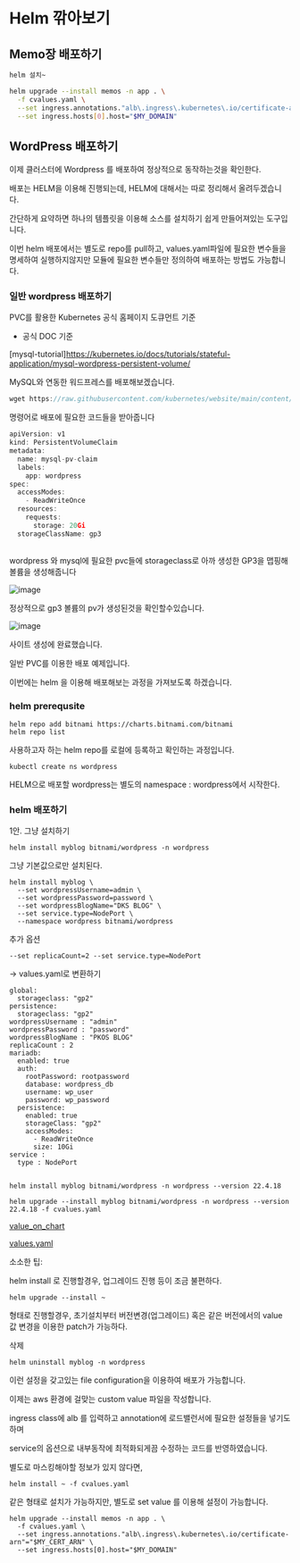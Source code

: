 # Helm 깎아보기


## Memo장 배포하기

```bash
helm 설치~
```

```bash
helm upgrade --install memos -n app . \
  -f cvalues.yaml \
  --set ingress.annotations."alb\.ingress\.kubernetes\.io/certificate-arn"="$MY_CERT_ARN" \
  --set ingress.hosts[0].host="$MY_DOMAIN"
```

## WordPress 배포하기

이제 클러스터에 Wordpress 를 배포하여 정상적으로 동작하는것을 확인한다.

배포는 HELM을 이용해 진행되는데,  HELM에 대해서는 따로 정리해서 올려두겠습니다.

간단하게 요약하면 하나의 템플릿을 이용해 소스를 설치하기 쉽게 만들어져있는 도구입니다.

이번 helm 배포에서는 별도로 repo를 pull하고, values.yaml파일에 필요한 변수들을 명세하여 실행하지않지만 모듈에 필요한 변수들만 정의하여 배포하는 방법도 가능합니다.

### 일반 wordpress 배포하기

PVC를 활용한 Kubernetes 공식 홈페이지 도큐먼트 기준

- 공식 DOC 기준
    
[mysql-tutorial]https://kubernetes.io/docs/tutorials/stateful-application/mysql-wordpress-persistent-volume/
    
MySQL와 연동한 워드프레스를 배포해보겠습니다.
    
```jsx
wget https://raw.githubusercontent.com/kubernetes/website/main/content/ko/examples/application/wordpress/wordpress-deployment.yaml
```
    
명령어로 배포에 필요한 코드들을 받아줍니다
    
```jsx
apiVersion: v1
kind: PersistentVolumeClaim
metadata:
  name: mysql-pv-claim
  labels:
    app: wordpress
spec:
  accessModes:
    - ReadWriteOnce
  resources:
    requests:
      storage: 20Gi
  storageClassName: gp3
    
```
    
    
wordpress 와 mysql에 필요한 pvc들에  storageclass로 아까 생성한 GP3을 맵핑해 볼륨을 생성해줍니다

    
![image](https://apimin.montkim.com/cdn/blog/images/helm/Untitled.png)

정상적으로 gp3 볼륨의 pv가 생성된것을 확인할수있습니다.
    
![image](https://apimin.montkim.com/cdn/blog/images/helm/Untitled1.png)
    
사이트 생성에 완료했습니다.
    

일반 PVC를 이용한 배포 예제입니다.

이번에는 helm 을 이용해 배포해보는 과정을 가져보도록 하겠습니다.

### helm prerequsite

```
helm repo add bitnami https://charts.bitnami.com/bitnami
helm repo list
```

사용하고자 하는 helm repo를 로컬에 등록하고 확인하는 과정입니다.

```
kubectl create ns wordpress
```

HELM으로 배포할 wordpress는 별도의 namespace : wordpress에서 시작한다.

### helm 배포하기

1안. 그냥 설치하기

```
helm install myblog bitnami/wordpress -n wordpress
```

그냥 기본값으로만 설치된다.

```
helm install myblog \
  --set wordpressUsername=admin \
  --set wordpressPassword=password \
  --set wordpressBlogName="DKS BLOG" \
  --set service.type=NodePort \
  --namespace wordpress bitnami/wordpress
```

추가 옵션

```
--set replicaCount=2 --set service.type=NodePort
```

→ values.yaml로 변환하기

```
global:
  storageclass: "gp2"
persistence:
  storageclass: "gp2"
wordpressUsername : "admin"
wordpressPassword : "password"
wordpressBlogName : "PKOS BLOG"
replicaCount : 2
mariadb:
  enabled: true
  auth:
    rootPassword: rootpassword
    database: wordpress_db
    username: wp_user
    password: wp_password
  persistence:
    enabled: true
    storageClass: "gp2"
    accessModes:
      - ReadWriteOnce
      size: 10Gi
service : 
  type : NodePort
  
```

```
helm install myblog bitnami/wordpress -n wordpress --version 22.4.18

helm upgrade --install myblog bitnami/wordpress -n wordpress --version 22.4.18 -f cvalues.yaml
```

[value_on_chart](https://artifacthub.io/packages/helm/bitnami/wordpress?modal=values)

[values.yaml](https://github.com/bitnami/charts/blob/main/bitnami/wordpress/values.yaml)

소소한 팁:

helm install 로 진행할경우, 업그레이드 진행 등이 조금 불편하다.

```
helm upgrade --install ~
```

형태로 진행할경우, 초기설치부터 버전변경(업그레이드) 혹은 같은 버전에서의 value 값 변경을 이용한 patch가 가능하다.

삭제

```
helm uninstall myblog -n wordpress
```

이런 설정을 갖고있는 file configuration을 이용하여 배포가 가능합니다.

이제는 aws 환경에 걸맞는 custom value 파일을 작성합니다.

ingress class에 alb 를 입력하고 annotation에 로드밸런서에 필요한 설정들을 넣기도하며

service의 옵션으로 내부동작에 최적화되게끔 수정하는 코드를 반영하였습니다.

별도로 마스킹해야할 정보가 있지 않다면, 

```
helm install ~ -f cvalues.yaml
```

같은 형태로 설치가 가능하지만, 별도로 set value 를 이용해 설정이 가능합니다.

```
helm upgrade --install memos -n app . \
  -f cvalues.yaml \
  --set ingress.annotations."alb\.ingress\.kubernetes\.io/certificate-arn"="$MY_CERT_ARN" \
  --set ingress.hosts[0].host="$MY_DOMAIN"
```
